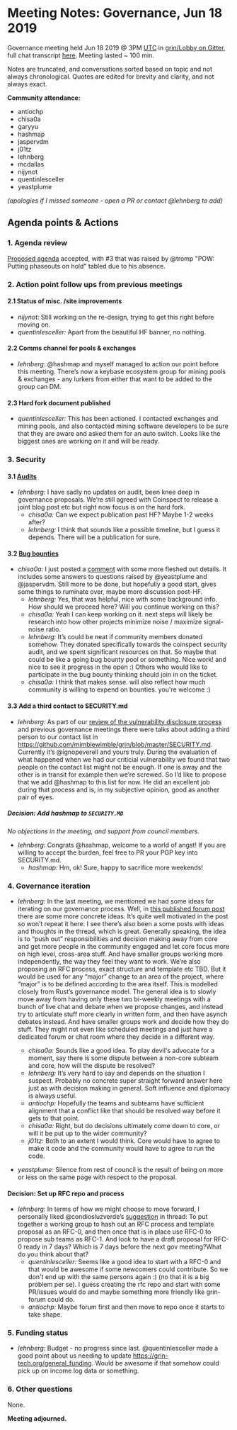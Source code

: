 # Meeting Notes: Governance, Jun 18 2019

Governance meeting held Jun 18 2019 @ 3PM [UTC](http://www.timebie.com/std/utc.php) in [grin/Lobby on Gitter](https://gitter.im/grin_community/Lobby), full chat transcript [here](https://gitter.im/grin_community/Lobby?at=5d08fc962313502d386f5837). Meeting lasted ~ 100 min.

Notes are truncated, and conversations sorted based on topic and not always chronological. Quotes are edited for brevity and clarity, and not always exact. 

**Community attendance:**
* antiochp
* chisa0a
* garyyu
* hashmap
* jaspervdm
* j01tz
* lehnberg
* mcdallas
* nijynot
* quentinlesceller
* yeastplume

_(apologies if I missed someone - open a PR or contact @lehnberg to add)_

## Agenda points & Actions

### 1. Agenda review
[Proposed agenda](https://github.com/mimblewimble/grin-pm/issues/147) accepted, with #3 that was raised by @tromp "POW: Putting phaseouts on hold" tabled due to his absence.

### 2. Action point follow ups from previous meetings

#### 2.1 Status of misc. /site improvements

* _nijynot:_ Still working on the re-design, trying to get this right before moving on.
* _quentinlesceller:_ Apart from the beautiful HF banner, no nothing.

#### 2.2 Comms channel for pools & exchanges
* _lehnberg:_ @hashmap and myself managed to action our point before this meeting. There’s now a keybase ecosystem group for mining pools & exchanges - any lurkers from either that want to be added to the group can DM.

#### 2.3 Hard fork document published
* _quentinlesceller:_ This has been actioned. I  contacted exchanges and mining pools, and also contacted mining software developers to be sure that they are aware and asked them for an auto switch. Looks like the biggest ones are working on it and will be ready. 

### 3. Security

#### 3.1 [Audits](https://github.com/mimblewimble/grin/issues/1609)

* _lehnberg:_ I have sadly no updates on audit, been knee deep in governance proposals. We’re still agreed with Coinspect to release a joint blog post etc but right now focus is on the hard fork.
   * _chisa0a:_ Can we expect publication past HF? Maybe 1-2 weeks after?
   * _lehnberg:_ I think that sounds like a possible timeline, but I guess it depends. There will be a publication for sure.

#### 3.2 [Bug bounties](https://github.com/mimblewimble/grin-pm/issues/149)
* _chisa0a:_ I just posted a [comment](https://github.com/mimblewimble/grin-pm/issues/149#issuecomment-503152220) with some more fleshed out details. It includes some answers to questions raised by @yeastplume and @jaspervdm. Still more to be done, but hopefully a good start,
gives some things to ruminate over, maybe more discussion post-HF.
   * _lehnberg:_ Yes, that was helpful, nice with some background info. How should we proceed here? Will you continue working on this?
   * _chisa0a:_ Yeah I can keep working on it. next steps will likely be research into how other projects minimize noise / maximize signal-noise ratio.
   * _lehnberg:_ It’s could be neat if community members donated somehow. They donated specifically towards the coinspect security audit, and we spent significant resources on that. So maybe that could be like a going bug bounty pool or something. Nice work! and nice to see it progress in the open :) Others who would like to participate in the bug bounty thinking should join in on the ticket.
   * _chisa0a:_ I think that makes sense. will also reflect how much community is willing to expend on bounties. you're welcome :)

#### 3.3 Add a third contact to SECURITY.md

* _lehnberg:_ As part of our [review of the vulnerability disclosure process](https://forum.grin.mw/t/please-help-evaluate-grins-security-process/4537) and previous governance meetings there were talks about adding a third person to our contact list in https://github.com/mimblewimble/grin/blob/master/SECURITY.md. Currently it’s @ignopeverell and yours truly. During the evaluation of what happened when we had our criticial vulnerability we found that two people on the contact list might not be enough. If one is away and the other is in transit for example then we’re screwed. So I’d like to propose that we add @hashmap to this list for now. He did an excellent job during that process and is, in my subjective opinion, good as another pair of eyes.

##### Decision: Add hashmap to `SECURITY.MD`

_No objections in the meeting, and support from council members._

* _lehnberg:_ Congrats @hashmap, welcome to a world of angst! If you are willing to accept the burden, feel free to PR your PGP key into SECURITY.md. 
   * _hashmap:_ Hm, ok! Sure, happy to sacrifice more weekends!

### 4. Governance iteration

* _lehnberg:_ In the last meeting, we mentioned we had some ideas for iterating on our governance process. Well, in [this published forum post](https://forum.grin.mw/t/proposal-grin-governance-iteration/5191) there are some more concrete ideas. It’s quite well motivated in the post so won’t repeat it here. I see there’s also been a some posts with ideas and thoughts in the thread, which is great. Generally speaking, the idea is to “push out” responsibilities and decision making away from core and get more people in the community engaged
and let core focus more on high level, cross-area stuff. And have smaller groups working more independently, the way they feel they want to work. We’re also proposing an RFC process, exact structure and template etc TBD. But it would be used for any “major” change to an area of the project, where “major” is to be defined according to the area itself. This is modelled closely from Rust’s governance model. The general idea is to slowly move away from having only these two bi-weekly meetings with a bunch of live chat and debate when we propose changes, and instead try to articulate stuff more clearly in written form, and then have asynch debates instead. And have smaller groups work and decide how they do stuff. They might not even like scheduled meetings and just have a dedicated forum or chat room where they decide in a different way.
   * _chisa0a:_ Sounds like a good idea. To play devil's advocate for a moment, say there is some dispute between a non-core subteam and core, how will the dispute be resolved?
   * _lehnberg:_  It’s very hard to say and depends on the situation I suspect. Probably no concrete super straight forward answer here just as with decision making in general. Soft influence and diplomacy is always useful.
   * _antiochp:_ Hopefully the teams and subteams have sufficient alignment that a conflict like that should be resolved way before it gets to that point.
   * _chisa0a:_ Right, but do decisions ultimately come down to core, or will it be put up to the wider community?
   * _j01tz:_ Both to an extent I would think. Core would have to agree to make it code and the community would have to agree to run the code.

* _yeastplume:_ Silence from rest of council is the result of being on more or less on the same page with respect to the proposal.

#### Decision: Set up RFC repo and process
  
* _lehnberg:_ In terms of how we might choose to move forward, I personally liked @condiosluzverde’s [suggestion](https://forum.grin.mw/t/proposal-grin-governance-iteration/5191/11) in thread: To put together a working group to hash out an RFC process and template proposal as an RFC-0, and then once that is in place use RFC-0 to propose sub teams as RFC-1. And look to have a draft proposal for RFC-0 ready in 7 days? Which is 7 days before the next gov meeting?What do you think about that?
   * _quentinlesceller:_ Seems like a good idea to start with a RFC-0 and that would be awesome if some newcomers could contribute. So we don't end up with the same persons again :) (no that it is a big problem per se). I guess creating the rfc repo and start with some PR/issues would do and maybe something more friendly like grin-forum could do.
   * _antiochp:_ Maybe forum first and then move to repo once it starts to take shape.

### 5. Funding status

* _lehnberg:_ Budget - no progress since last. @quentinlesceller made a good point about us needing to update https://grin-tech.org/general_funding. Would be awesome if that somehow could pick up on income log data or something.

### 6. Other questions

None.

**Meeting adjourned.**
